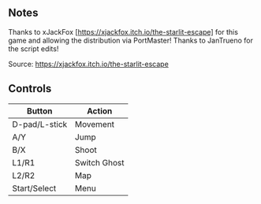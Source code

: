 ## Notes

Thanks to xJackFox [https://xjackfox.itch.io/the-starlit-escape] for this game and allowing the distribution via PortMaster!
Thanks to JanTrueno for the script edits!

Source: https://xjackfox.itch.io/the-starlit-escape


## Controls

| Button | Action |
|--|--| 
|D-pad/L-stick|Movement|
|A/Y|Jump|
|B/X|Shoot|
|L1/R1|Switch Ghost|
|L2/R2|Map|
|Start/Select |Menu|